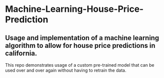 # Machine-Learning-House-Price-Prediction
Usage and implementation of a machine learning algorithm to allow for house price predictions in california.
---
This repo demonstrates usage of a custom pre-trained model that can be used over and over again without having to retrain the data.
